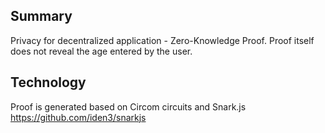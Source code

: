 ## Summary

Privacy for decentralized application - Zero-Knowledge Proof. Proof itself does not reveal the age entered by the user.

## Technology

Proof is generated based on Circom circuits and Snark.js
https://github.com/iden3/snarkjs
